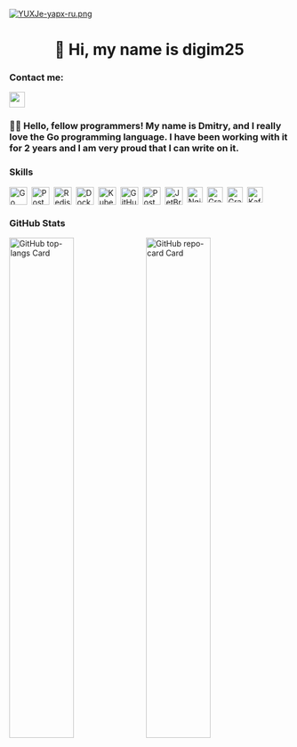 [![YUXJe-yapx-ru.png](https://i.postimg.cc/FzD1Yt1r/YUXJe-yapx-ru.png)](https://postimg.cc/8ffTY0h9)

<div id="toc">
  <ul align="center" style="list-style: none">
    <summary>
      <h1>
        👋 Hi, my name is digim25
      </h1>
    </summary>
  </ul>
</div>

**<h3 align="left">Contact me:</h3>**

<p align="left"><a href="https://github.com/digim25" target="_blank"><img src="https://img.shields.io/badge/GitHub-100000?style=plastic&logo=github&logoColor=white" height="28" style="margin-right: 4px"></a></p>

**<h3 align="left">👩‍💻 Hello, fellow programmers! My name is Dmitry, and I really love the Go programming language. I have been working with it for 2 years and I am very proud that I can write on it.</h3>**

**<h3 align="left">Skills</h3>**

<div style="display: flex; flex-wrap: wrap; gap: 4px; justify-content: left;">
<img src="https://img.shields.io/badge/Go-00ADD8?logo=go&logoColor=white" height="32" alt="Go" style="margin-right: 4px">
<img src="https://img.shields.io/badge/PostgreSQL-316192?logo=postgresql&logoColor=white" height="32" alt="PostgreSQL" style="margin-right: 4px"> 
<img src="https://img.shields.io/badge/Redis-DC382D?logo=redis&logoColor=white" height="32" alt="Redis" style="margin-right: 4px"> 
<img src="https://img.shields.io/badge/Docker-2496ED?logo=docker&logoColor=white" height="32" alt="Docker" style="margin-right: 4px"> 
<img src="https://img.shields.io/badge/Kubernetes-326CE5?logo=kubernetes&logoColor=white" height="32" alt="Kubernetes" style="margin-right: 4px"> <img src="https://img.shields.io/badge/GitHub_Actions-2088FF?logo=github-actions&logoColor=white" height="32" alt="GitHub Actions" style="margin-right: 4px"> 
<img src="https://img.shields.io/badge/Postman-FF6C37?logo=postman&logoColor=white" height="32" alt="Postman" style="margin-right: 4px"> <img src="https://cdn.jsdelivr.net/gh/devicons/devicon@latest/icons/jetbrains/jetbrains-original.svg" height="32" alt="JetBrains" style="margin-right: 4px">
  <img 
  src="https://cdn.jsdelivr.net/gh/devicons/devicon@latest/icons/nginx/nginx-original.svg" 
  height="28" 
  alt="Nginx" 
  style="margin-right: 4px"
  > 
  <img src="https://skillicons.dev/icons?i=graphql" height="28" alt="Graphql" style="margin-right: 4px">
  <img 
  src="https://img.shields.io/badge/Grafana-F46800?logo=grafana&logoColor=white"
  height="28" alt="Grafana" 
  style="margin-right: 4px"
  > 
  <img src="https://skillicons.dev/icons?i=kafka" height="28" alt="Kafka" style="margin-right: 4px">
</div>

**<h3 align="left">GitHub Stats</h3>**

<p align="left">
  <img width="48%" src="https://github-readme-stats.vercel.app/api/top-langs?username=digim25&theme=react&hide_title=false&layout=compact&langs_count=6&hide_progress=false&card_width=400" alt="GitHub top-langs Card" />
  <img width="48%" src="https://github-readme-stats.vercel.app/api/pin/?username=digim25&repo=Bubble&bg_color=35%2C2dd4bf%2C784BA0%2C2B86C5&show_owner=true&title_color=fff&text_color=fff&icon_color=fff" alt="GitHub repo-card Card" />
</p>
